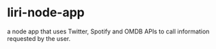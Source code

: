 # liri-node-app

a node app that uses Twitter, Spotify and OMDB APIs to call information requested by the user.